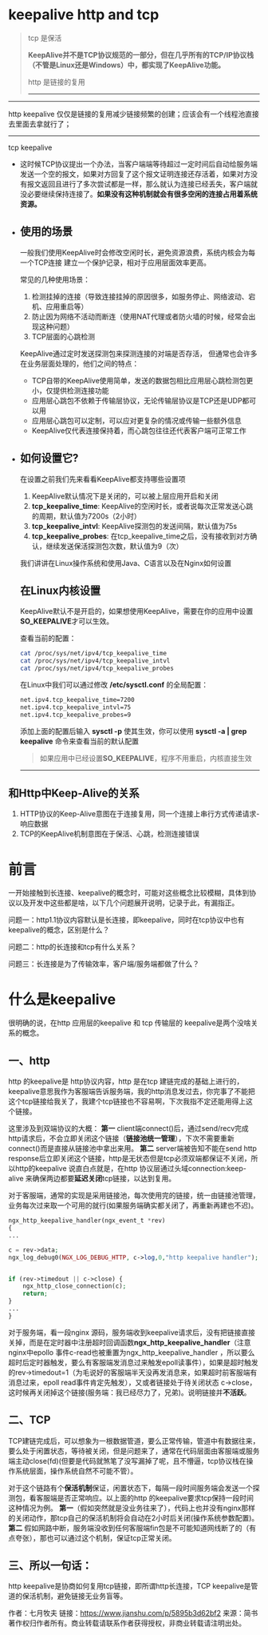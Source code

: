 # keepalive  http and tcp

>tcp 是保活  
>
>**KeepAlive并不是TCP协议规范的一部分，但在几乎所有的TCP/IP协议栈（不管是Linux还是Windows）中，都实现了KeepAlive功能。**
>
>
>
>http 是链接的复用
>
>---

---



http keepalive  仅仅是链接的复用减少链接频繁的创建；应该会有一个线程池直接去里面去拿就行了；

----



tcp keepalive  

* 这时候TCP协议提出一个办法，当客户端端等待超过一定时间后自动给服务端发送一个空的报文，如果对方回复了这个报文证明连接还存活着，如果对方没有报文返回且进行了多次尝试都是一样，那么就认为连接已经丢失，客户端就没必要继续保持连接了。**如果没有这种机制就会有很多空闲的连接占用着系统资源。**

* ## 使用的场景

  一般我们使用KeepAlive时会修改空闲时长，避免资源浪费，系统内核会为每一个TCP连接
  建立一个保护记录，相对于应用层面效率更高。

  常见的几种使用场景：

  1. 检测挂掉的连接（导致连接挂掉的原因很多，如服务停止、网络波动、宕机、应用重启等）
  2. 防止因为网络不活动而断连（使用NAT代理或者防火墙的时候，经常会出现这种问题）
  3. TCP层面的心跳检测

  KeepAlive通过定时发送探测包来探测连接的对端是否存活，
  但通常也会许多在业务层面处理的，他们之间的特点：

  - TCP自带的KeepAlive使用简单，发送的数据包相比应用层心跳检测包更小，仅提供检测连接功能
  - 应用层心跳包不依赖于传输层协议，无论传输层协议是TCP还是UDP都可以用
  - 应用层心跳包可以定制，可以应对更复杂的情况或传输一些额外信息
  - KeepAlive仅代表连接保持着，而心跳包往往还代表客户端可正常工作

* ## 如何设置它?

  在设置之前我们先来看看KeepAlive都支持哪些设置项

  1. KeepAlive默认情况下是关闭的，可以被上层应用开启和关闭
  2. **tcp_keepalive_time**: KeepAlive的空闲时长，或者说每次正常发送心跳的周期，默认值为7200s（2小时）
  3. **tcp_keepalive_intvl**: KeepAlive探测包的发送间隔，默认值为75s
  4. **tcp_keepalive_probes**: 在tcp_keepalive_time之后，没有接收到对方确认，继续发送保活探测包次数，默认值为9（次）

  我们讲讲在Linux操作系统和使用Java、C语言以及在Nginx如何设置

  ## 在Linux内核设置

  KeepAlive默认不是开启的，如果想使用KeepAlive，需要在你的应用中设置**SO_KEEPALIVE**才可以生效。

  查看当前的配置：

  ```bash
  cat /proc/sys/net/ipv4/tcp_keepalive_time
  cat /proc/sys/net/ipv4/tcp_keepalive_intvl
  cat /proc/sys/net/ipv4/tcp_keepalive_probes
  ```

  在Linux中我们可以通过修改 **/etc/sysctl.conf** 的全局配置：

  ```bash
  net.ipv4.tcp_keepalive_time=7200
  net.ipv4.tcp_keepalive_intvl=75
  net.ipv4.tcp_keepalive_probes=9
  ```

  添加上面的配置后输入 **sysctl -p** 使其生效，你可以使用 **sysctl -a | grep keepalive** 命令来查看当前的默认配置

  > 如果应用中已经设置**SO_KEEPALIVE**，程序不用重启，内核直接生效

  ------

  

## 和Http中Keep-Alive的关系

1. HTTP协议的Keep-Alive意图在于连接复用，同一个连接上串行方式传递请求-响应数据
2. TCP的KeepAlive机制意图在于保活、心跳，检测连接错误

# 前言

一开始接触到长连接、keepalive的概念时，可能对这些概念比较模糊，具体到协议以及开发中这些都是啥，以下几个问题展开说明，记录于此，有漏指正。

问题一：http1.1协议内容默认是长连接，即keepalive，同时在tcp协议中也有keepalive的概念，区别是什么？

问题二：http的长连接和tcp有什么关系？

问题三：长连接是为了传输效率，客户端/服务端都做了什么？

# 什么是keepalive

很明确的说，在http 应用层的keepalive 和 tcp 传输层的 keepalive是两个没啥关系的概念。

## 一、http

http 的keepalive是 http协议内容，http 是在tcp 建链完成的基础上进行的，keepalive意思我作为客服端告诉服务端，我的http消息发过去，你完事了不能把这个tcp链接给我关了，我建个tcp链接也不容易啊，下次我指不定还能用得上这个链接。

这里涉及到双端协议的大概：
 **第一**  client端connect()后，通过send/recv完成http请求后，不会立即关闭这个链接（**链接池统一管理**），下次不需要重新connect()而是直接从链接池中拿出来用。
 **第二**  server端被告知不能在send http response后立即关闭这个链接，http是无状态但是tcp必须双端都保证不关闭，所以http的keepalive 说直白点就是，在http 协议层通过头域connection:keep-alive 来确保两边都要**延迟关闭**tcp链接，以达到复用。

对于客服端，通常的实现是采用链接池，每次使用完的链接，统一由链接池管理，业务每次过来取一个可用的就行(如果服务端确实都关闭了，再重新再建也不迟)。



```php
ngx_http_keepalive_handler(ngx_event_t *rev)
{
...

c = rev->data;
ngx_log_debug0(NGX_LOG_DEBUG_HTTP, c->log,0,"http keepalive handler");


if (rev->timedout || c->close) {
    ngx_http_close_connection(c);
    return;
}
...
}
```

对于服务端，看一段nginx 源码，服务端收到keepalive请求后，没有把链接直接关掉，而是在定时器中注册超时回调函数**ngx_http_keepalive_handler**（注意nginx中epollo 事件c-read也被重置为ngx_http_keepalive_handler ，所以要么超时后定时器触发，要么有客服端发消息过来触发epoll读事件），如果是超时触发的rev->timedout=1（为毛说好的客服端半天没再发消息来，如果超时前客服端有消息过来，epoll read事件肯定先触发），又或者链接处于待关闭状态 c->close，这时候再关闭掉这个链接(服务端：我已经尽力了，兄弟)。说明链接并**不活跃**。

## 二、TCP

TCP建链完成后，可以想象为一根数据管道，要么正常传输，管道中有数据往来，要么处于闲置状态，等待被关闭，但是问题来了，通常在代码层面由客服端或服务端主动close(fd)(但要是代码就煞笔了没写漏掉了呢，且不懵逼，tcp协议栈在操作系统层面，操作系统自然不可能不管）。

对于这个链路有个**保活机制**保证，闲置状态下，每隔一段时间服务端会发送一个探测包，看客服端是否正常响应。以上面的http 的keepalive要求tcp保持一段时间这种情况为例。
 **第一**（假如突然就是没业务往来了），代码上也并没有nginx那样的关闭动作，那tcp自己的保活机制将会自动在2小时后关闭(操作系统参数配置)。
 **第二** 假如网路中断，服务端没收到任何客服端fin包是不可能知道网线断了的（有点夸张），那也可以通过这个机制，保证tcp正常关闭。

## 三、所以一句话：

http keepalive是协商如何复用tcp链接，即所谓http长连接，TCP keepalive是管道的保活机制，避免链接无业务盲等。



作者：七月牧夫
链接：https://www.jianshu.com/p/5895b3d62bf2
来源：简书
著作权归作者所有。商业转载请联系作者获得授权，非商业转载请注明出处。